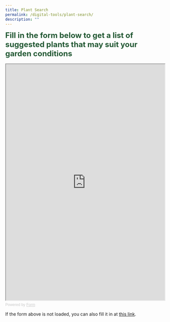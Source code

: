 ```yaml
---
title: Plant Search
permalink: /digital-tools/plant-search/
description: ""
---
```

<div style="color: #215732;
					 font-size: 24px;">
  <b>Fill in the form below to get a list of suggested plants that may suit your garden conditions</b>
</div>
<br>
<!-- Change the width and height values to suit you best -->
<iframe style="width: 100%; height: 750px" src="https://form.gov.sg/64a65a32921cd400127fbfb2" id="iframe"></iframe>

<div style="font-family: Sans-Serif;
    font-size: 12px;
    color: #999;
    opacity: 0.5;
    padding-top: 5px;">
  Powered by <a style="color: #999" href="https://form.gov.sg">Form</a>
</div>

  If the form above is not loaded, you can also fill it in at
  <a href="https://form.gov.sg/64a65a32921cd400127fbfb2">this link</a>.